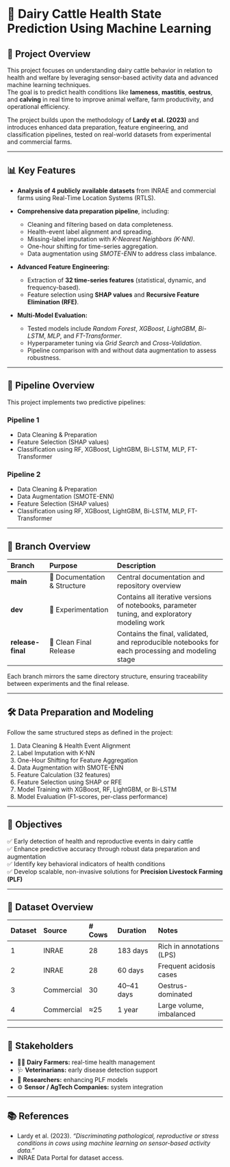# 🐄 Dairy Cattle Health State Prediction Using Machine Learning

## 🌿 Project Overview

This project focuses on understanding dairy cattle behavior in relation to health and welfare by leveraging sensor-based activity data and advanced machine learning techniques.  
The goal is to predict health conditions like **lameness**, **mastitis**, **oestrus**, and **calving** in real time to improve animal welfare, farm productivity, and operational efficiency.

The project builds upon the methodology of **Lardy et al. (2023)** and introduces enhanced data preparation, feature engineering, and classification pipelines, tested on real-world datasets from experimental and commercial farms.

---

## 📊 Key Features

- **Analysis of 4 publicly available datasets** from INRAE and commercial farms using Real-Time Location Systems (RTLS).  
- **Comprehensive data preparation pipeline**, including:
  - Cleaning and filtering based on data completeness.
  - Health-event label alignment and spreading.
  - Missing-label imputation with *K-Nearest Neighbors (K-NN)*.
  - One-hour shifting for time-series aggregation.
  - Data augmentation using *SMOTE-ENN* to address class imbalance.

- **Advanced Feature Engineering:**
  - Extraction of **32 time-series features** (statistical, dynamic, and frequency-based).
  - Feature selection using **SHAP values** and **Recursive Feature Elimination (RFE)**.

- **Multi-Model Evaluation:**
  - Tested models include *Random Forest*, *XGBoost*, *LightGBM*, *Bi-LSTM*, *MLP*, and *FT-Transformer*.
  - Hyperparameter tuning via *Grid Search* and *Cross-Validation*.
  - Pipeline comparison with and without data augmentation to assess robustness.

---

## 🔄 Pipeline Overview

This project implements two predictive pipelines:

### **Pipeline 1**
- Data Cleaning & Preparation  
- Feature Selection (SHAP values)  
- Classification using RF, XGBoost, LightGBM, Bi-LSTM, MLP, FT-Transformer  

### **Pipeline 2**
- Data Cleaning & Preparation  
- Data Augmentation (SMOTE-ENN)  
- Feature Selection (SHAP values)  
- Classification using RF, XGBoost, LightGBM, Bi-LSTM, MLP, FT-Transformer  

---

## 🧭 Branch Overview

| Branch | Purpose | Description |
|:-------|:---------|:-------------|
| **main** | 📘 Documentation & Structure | Central documentation and repository overview |
| **dev** | 🧪 Experimentation | Contains all iterative versions of notebooks, parameter tuning, and exploratory modeling work |
| **release-final** | 🚀 Clean Final Release | Contains the final, validated, and reproducible notebooks for each processing and modeling stage |

Each branch mirrors the same directory structure, ensuring traceability between experiments and the final release.

---

## 🛠️ Data Preparation and Modeling

Follow the same structured steps as defined in the project:

1. Data Cleaning & Health Event Alignment  
2. Label Imputation with K-NN  
3. One-Hour Shifting for Feature Aggregation  
4. Data Augmentation with SMOTE-ENN  
5. Feature Calculation (32 features)  
6. Feature Selection using SHAP or RFE  
7. Model Training with XGBoost, RF, LightGBM, or Bi-LSTM  
8. Model Evaluation (F1-scores, per-class performance)

---

## 🎯 Objectives

✅ Early detection of health and reproductive events in dairy cattle  
✅ Enhance predictive accuracy through robust data preparation and augmentation  
✅ Identify key behavioral indicators of health conditions  
✅ Develop scalable, non-invasive solutions for **Precision Livestock Farming (PLF)**  

---

## 📂 Dataset Overview

| Dataset | Source | # Cows | Duration | Notes |
|:--------|:--------|:-------|:----------|:-------|
| 1 | INRAE | 28 | 183 days | Rich in annotations (LPS) |
| 2 | INRAE | 28 | 60 days | Frequent acidosis cases |
| 3 | Commercial | 30 | 40–41 days | Oestrus-dominated |
| 4 | Commercial | ≈25 | 1 year | Large volume, imbalanced |

---

## 👥 Stakeholders

- 🧑‍🌾 **Dairy Farmers:** real-time health management  
- 🩺 **Veterinarians:** early disease detection support  
- 🔬 **Researchers:** enhancing PLF models  
- ⚙️ **Sensor / AgTech Companies:** system integration  

---

## 📚 References

- Lardy et al. (2023). *“Discriminating pathological, reproductive or stress conditions in cows using machine learning on sensor-based activity data.”*  
- INRAE Data Portal for dataset access.
